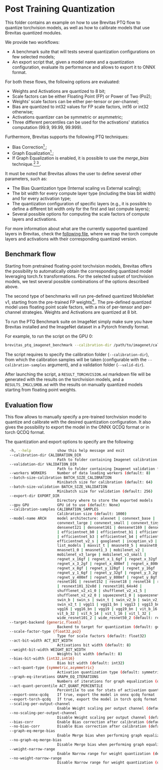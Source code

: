 # Post Training Quantization

This folder contains an example on how to use Brevitas PTQ flow to quantize torchvision models, as well as how to calibrate models that use Brevitas quantized modules.


We provide two workflows:
- A benchmark suite that will tests several quantization configurations on few selected models;
- An export script that, given a model name and a quantization configuration, evaluate its performance and allows to export it to ONNX format.

For both these flows, the following options are evaluated:
- Weights and Activations are quantized to 8 bit;
- Scale factors can be either Floating Point (FP) or Power of Two (Po2);
- Weights' scale factors can be either per-tensor or per-channel;
- Bias are quantized to int32 values for FP scale factors, int16 or int32 otherwise;
- Activations quantizer can be symmetric or asymmetric;
- Three different percentiles can be used for the activations' statistics computation (99.9, 99.99, 99.999).

Furthermore, Brevitas supports the following PTQ techniques:
- Bias Correction[<sup>1 </sup>];
- Graph Equalization[<sup>1 </sup>];
- If Graph Equalization is enabled, it  is possible to use the _merge\_bias_ technique.[<sup>2 </sup>] [<sup>3 </sup>].

It must be noted that Brevitas allows the user to define several other parameters, such as:
- The Bias Quantization type (Internal scaling vs External scaling);
- The bit width for every compute layer type (including the bias bit width) and for every activation type;
- The quantization configuration of specific layers (e.g., it is possible to define a different bit width only for the first and last compute layers);
- Several possible options for computing the scale factors of compute layers and activations.

For more information about what are the currently supported quantized layers in Brevitas, check the [following file](https://github.com/Xilinx/brevitas/blob/dev/src/brevitas/graph/quantize.py),
where we map the torch compute layers and activations with their corresponding quantized version.

## Benchmark flow

Starting from pretrained floating-point torchvision models, Brevitas offers the possibility to automatically obtain the corresponding quantized model leveraging torch.fx transformations.
For the selected subset of torchvision models, we test several possible combinations of the options described above.

The second type of benchmarks will run pre-defined quantized MobileNet v1, starting from the pre-trained FP weights[<sup>4 </sup>].
The pre-defined quantized model uses floating point scale factors, with a mix of per-tensor and per-channel strategies.
Weights and Activations are quantized at 8 bit.

To run the PTQ Benchmark suite on ImageNet simply make sure you have Brevitas installed and the ImageNet dataset in a Pytorch friendly format.

For example, to run the script on the GPU 0:
```bash
brevitas_ptq_imagenet_benchmark --calibration-dir /path/to/imagenet/calibration/folder --validation-dir /path/to/imagenet/validation/folder --gpu 0
```
The script requires to specify the calibration folder (`--calibration-dir`), from which the calibration samples will be taken (configurable with the `--calibration-samples` argument), and a validation folder (`--valid-dir`).

After launching the script, a `RESULT_TORCHVISION.md` markdown file will be generated with the results on the torchvision models,
and a `RESULTS_IMGCLSMOB.md` with the results on manually quantized models starting from floating point weights.


## Evaluation flow

This flow allows to manually specify a pre-trained torchvision model to quantize and calibrate with the desired quantization configuration.
It also gives the possibility to export the model in the ONNX QCDQ format or in torch QCDQ format.

The quantization and export options to specify are the following:
```bash
  -h, --help            show this help message and exit
  --calibration-dir CALIBRATION_DIR
                        Path to folder containing Imagenet calibration folder
  --validation-dir VALIDATION_DIR
                        Path to folder containing Imagenet validation folder
  --workers WORKERS     Number of data loading workers (default: 8)
  --batch-size-calibration BATCH_SIZE_CALIBRATION
                        Minibatch size for calibration (default: 64)
  --batch-size-validation BATCH_SIZE_VALIDATION
                        Minibatch size for validation (default: 256)
  --export-dir EXPORT_DIR
                        Directory where to store the exported models
  --gpu GPU             GPU id to use (default: None)
  --calibration-samples CALIBRATION_SAMPLES
                        Calibration size (default: 1000)
  --model-name ARCH     model architecture: alexnet | convnext_base |
                        convnext_large | convnext_small | convnext_tiny |
                        densenet121 | densenet161 | densenet169 | densenet201
                        | efficientnet_b0 | efficientnet_b1 | efficientnet_b2
                        | efficientnet_b3 | efficientnet_b4 | efficientnet_b5
                        efficientnet_v2_s | googlenet | inception_v3 |
                        list_models | maxvit_t | mnasnet0_5 | mnasnet0_75 |
                        mnasnet1_0 | mnasnet1_3 | mobilenet_v2 |
                        mobilenet_v3_large | mobilenet_v3_small |
                        regnet_x_16gf | regnet_x_1_6gf | regnet_x_32gf |
                        regnet_x_3_2gf | regnet_x_400mf | regnet_x_800mf |
                        regnet_x_8gf | regnet_y_128gf | regnet_y_16gf |
                        regnet_y_1_6gf | regnet_y_32gf | regnet_y_3_2gf |
                        regnet_y_400mf | regnet_y_800mf | regnet_y_8gf |
                        resnet101 | resnet152 | resnet18 | resnet34 | resnet50
                        | resnext101_32x8d | resnext101_64x4d |
                        shufflenet_v2_x1_0 | shufflenet_v2_x1_5 |
                        shufflenet_v2_x2_0 | squeezenet1_0 | squeezenet1_1 |
                        swin_b | swin_s | swin_t | swin_v2_b | swin_v2_s |
                        swin_v2_t | vgg11 | vgg11_bn | vgg13 | vgg13_bn |
                        vgg16 | vgg16_bn | vgg19 | vgg19_bn | vit_b_16 |
                        vit_b_32 | vit_h_14 | vit_l_16 | vit_l_32 |
                        wide_resnet101_2 | wide_resnet50_2 (default: resnet18)
  --target-backend {generic,flexml}
                        Backend to target for quantization (default: generic)
  --scale-factor-type {float32,po2}
                        Type for scale factors (default: float32)
  --act-bit-width ACT_BIT_WIDTH
                        Activations bit width (default: 8)
  --weight-bit-width WEIGHT_BIT_WIDTH
                        Weights bit width (default: 8)
  --bias-bit-width {int32,int16}
                        Bias bit width (default: int32)
  --act-quant-type {symmetric,asymmetric}
                        Activation quantization type (default: symmetric)
  --graph-eq-iterations GRAPH_EQ_ITERATIONS
                        Numbers of iterations for graph equalization (default: 20)
  --act-quant-percentile ACT_QUANT_PERCENTILE
                        Percentile to use for stats of activation quantization (default: 99.999)
  --export-onnx-qcdq    If true, export the model in onnx qcdq format
  --export-torch-qcdq   If true, export the model in torch qcdq format
  --scaling-per-output-channel
                        Enable Weight scaling per output channel (default: enabled)
  --no-scaling-per-output-channel
                        Disable Weight scaling per output channel (default: enabled)
  --bias-corr           Enable Bias correction after calibration (default: enabled)
  --no-bias-corr        Disable Bias correction after calibration (default: enabled)
  --graph-eq-merge-bias
                        Enable Merge bias when performing graph equalization (default: enabled)
  --no-graph-eq-merge-bias
                        Disable Merge bias when performing graph equalization (default: enabled)
  --weight-narrow-range
                        Enable Narrow range for weight quantization (default: enabled)
  --no-weight-narrow-range
                        Disable Narrow range for weight quantization (default: enabled)
```


[<sup>1 </sup>]: https://arxiv.org/abs/1906.04721
[<sup>2 </sup>]: https://github.com/Xilinx/Vitis-AI/blob/50da04ddae396d10a1545823aca30b3abb24a276/src/vai_quantizer/vai_q_pytorch/nndct_shared/optimization/commander.py#L450
[<sup>3 </sup>]: https://github.com/openppl-public/ppq/blob/master/ppq/quantization/algorithm/equalization.py
[<sup>4 </sup>]: https://github.com/osmr/imgclsmob
